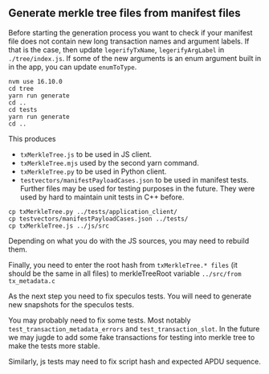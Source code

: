 ## Generate merkle tree files from manifest files

Before starting the generation process you want to check if your manifest file does not contain new long transaction names and argument labels. If that is the case, then update `legerifyTxName`, `legerifyArgLabel` in `./tree/index.js`. If some of the new arguments is an enum argument built in in the app, you can update `enumToType`.

```
nvm use 16.10.0
cd tree
yarn run generate
cd ..
cd tests
yarn run generate
cd ..
```

This produces
- `txMerkleTree.js` to be used in JS client. 
- `txMerkleTree.mjs` used by the second yarn command. 
- `txMerkleTree.py` to be used in Python client.
- `testvectors/manifestPayloadCases.json`  to be used in manifest tests. Further files may be used for testing purposes in the future. They were used by hard to maintain unit tests in C++ before.

```
cp txMerkleTree.py ../tests/application_client/
cp testvectors/manifestPayloadCases.json ../tests/
cp txMerkleTree.js ../js/src
```

Depending on what you do with the JS sources, you may need to rebuild them.

Finally, you need to enter the root hash from `txMerkleTree.* files` (it should be the same in all files) to merkleTreeRoot variable `../src/from tx_metadata.c`

As the next step you need to fix speculos tests. 
You will need to generate new snapshots for the speculos tests.

You may probably need to fix some tests. Most notably `test_transaction_metadata_errors` and `test_transaction_slot`.
In the future we may jugde to add some fake transactions for testing into merkle tree to make the tests more stable.

Similarly, js tests may need to fix script hash and expected APDU sequence.



